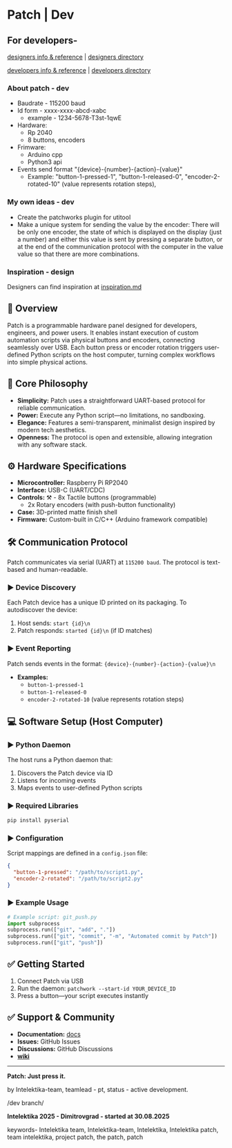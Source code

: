 # Patch | Dev

## For developers-
[designers info & reference](https://github.com/Intelektika-team/Project-PATCH/blob/develop/fordesigner.md) |
[designers directory](https://github.com/Intelektika-team/Project-PATCH/tree/develop/designers)

[developers info & reference](https://github.com/Intelektika-team/Project-PATCH/blob/develop/fordeveloper.md) |
[developers directory](https://github.com/Intelektika-team/Project-PATCH/tree/develop/scr)

### About patch - dev
- Baudrate - 115200 baud
- Id form - xxxx-xxxx-abcd-xabc
    - example - 1234-5678-T3st-1qwE
- Hardware:
    - Rp 2040
    - 8 buttons, encoders
- Frimware:
    - Arduino cpp
    - Python3 api
- Events send format "{device}-{number}-{action}-{value}"
    - Example: "button-1-pressed-1", 
    "button-1-released-0", 
    "encoder-2-rotated-10" (value represents rotation steps),

 ### My own ideas - dev
 - Create the patchworks plugin for utitool
 - Make a unique system for sending the value by the encoder:
   There will be only one encoder, the state of which is displayed on the display (just a number) and either this value is sent by pressing a separate button, or at the end of the communication protocol with the computer in the value value so that there are more combinations.

### Inspiration - design
Designers can find inspiration at 
[inspiration.md](https://github.com/Intelektika-team/Project-PATCH/blob/develop/inspirationdesign.md)




## 🚀 Overview
Patch is a programmable hardware panel designed for developers, engineers, and power users. It enables instant execution of custom automation scripts via physical buttons and encoders, connecting seamlessly over USB. Each button press or encoder rotation triggers user-defined Python scripts on the host computer, turning complex workflows into simple physical actions.

## 🧠 Core Philosophy
- **Simplicity:** Patch uses a straightforward UART-based protocol for reliable communication.
- **Power:** Execute any Python script—no limitations, no sandboxing.
- **Elegance:** Features a semi-transparent, minimalist design inspired by modern tech aesthetics.
- **Openness:** The protocol is open and extensible, allowing integration with any software stack.

## ⚙️ Hardware Specifications
- **Microcontroller:** Raspberry Pi RP2040
- **Interface:** USB-C (UART/CDC)
- **Controls:**
 ⚒ - 8x Tactile buttons (programmable)
  - 2x Rotary encoders (with push-button functionality)
- **Case:** 3D-printed matte finish shell
- **Firmware:** Custom-built in C/C++ (Arduino framework compatible)

## 🛠 Communication Protocol
Patch communicates via serial (UART) at `115200 baud`. The protocol is text-based and human-readable.

### ► Device Discovery
Each Patch device has a unique ID printed on its packaging. To autodiscover the device:

1. Host sends: `start {id}\n`
2. Patch responds: `started {id}\n` (if ID matches)

### ► Event Reporting
Patch sends events in the format:
`{device}-{number}-{action}-{value}\n`

- **Examples:**
  - `button-1-pressed-1`
  - `button-1-released-0`
  - `encoder-2-rotated-10` (value represents rotation steps)

## 💻 Software Setup (Host Computer)

### ► Python Daemon
The host runs a Python daemon that:
1. Discovers the Patch device via ID
2. Listens for incoming events
3. Maps events to user-defined Python scripts

### ► Required Libraries
```bash
pip install pyserial
```

### ► Configuration
Script mappings are defined in a `config.json` file:
```json
{
  "button-1-pressed": "/path/to/script1.py",
  "encoder-2-rotated": "/path/to/script2.py"
}
```

### ► Example Usage
```python
# Example script: git_push.py
import subprocess
subprocess.run(["git", "add", "."])
subprocess.run(["git", "commit", "-m", "Automated commit by Patch"])
subprocess.run(["git", "push"])
```

## ✅ Getting Started
1. Connect Patch via USB
2. Run the daemon: `patchwork --start-id YOUR_DEVICE_ID`
3. Press a button—your script executes instantly

## ✅ Support & Community
- **Documentation:** [docs](https://github.com/Intelektika-team/Project-PATCH)
- **Issues:** GitHub Issues
- **Discussions:** GitHub Discussions
- [**wiki**](https://github.com/Intelektika-team/Project-PATCH/wiki)
---

**Patch: Just press it.**

by Intelektika-team, teamlead - pt, status - active development.

/dev branch/


**Intelektika 2025 - Dimitrovgrad - started at 30.08.2025**

keywords-
Intelektika team, Intelektika-team, Intelektika, Intelektika patch, team intelektika, project patch, the patch, patch

